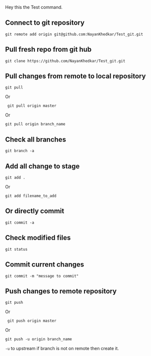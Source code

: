Hey this the Test command.

## Connect to git repository

```git remote add origin git@github.com:NayanKhedkar/Test_git.git```

## Pull fresh repo from git hub

```git clone https://github.com/NayanKhedkar/Test_git.git```


## Pull changes from remote to local repository

```git pull ```

Or

``` git pull origin master```

Or

``` git pull origin branch_name ```
 
## Check all branches

```git branch -a```

## Add all change to stage

```git add .```
 
Or

```git add filename_to_add```

## Or directly commit

```git commit -a```

## Check modified files
```git status```

## Commit current changes 

```git commit -m "message to commit"```

## Push changes to remote repository

```git push ```

Or

``` git push origin master```

Or

``` git push -u origin branch_name ```

 ```-u``` to upstream if branch is not on remote then create it. 
